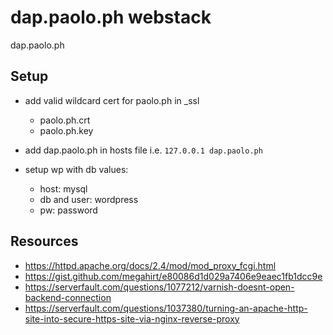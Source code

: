 # dap.paolo.ph webstack

dap.paolo.ph

## Setup

- add valid wildcard cert for paolo.ph in _ssl
  - paolo.ph.crt
  - paolo.ph.key

- add dap.paolo.ph in hosts file i.e. `127.0.0.1 dap.paolo.ph`

- setup wp with db values:
  - host: mysql
  - db and user: wordpress
  - pw: password

## Resources

- https://httpd.apache.org/docs/2.4/mod/mod_proxy_fcgi.html
- https://gist.github.com/megahirt/e80086d1d029a7406e9eaec1fb1dcc9e
- https://serverfault.com/questions/1077212/varnish-doesnt-open-backend-connection
- https://serverfault.com/questions/1037380/turning-an-apache-http-site-into-secure-https-site-via-nginx-reverse-proxy
